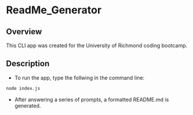 # ReadMe_Generator

## Overview

This CLI app was created for the University of Richmond coding bootcamp.

## Description

- To run the app, type the follwing in the command line:

```sh
node index.js
```

- After answering a series of prompts, a formatted README.md is generated.

